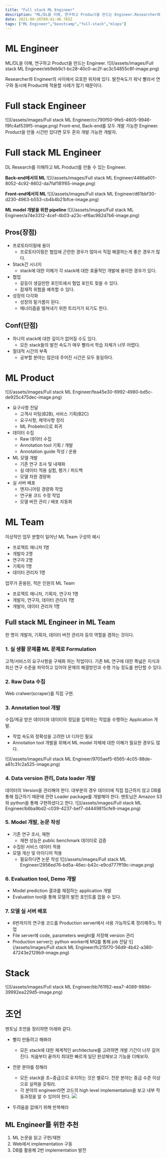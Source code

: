 ```yaml
---
title: "Full stack ML Engineer"
description: "ML/DL을 이해, 연구하고 Product을 만드는 Engineer.Researcher와 Engineer의 사이에서 모호한 위치에 있다. 발전속도가 워낙 빨라서 연구와 동시에 Product에 적용할 사례가 많기 때문이다. Front-end, Back-end를 모두 개발"
date: 2021-09-26T09:41:46.765Z
tags: ["ML Engineer","boostcamp","full-stack","mlops"]
---
```

# ML Engineer
ML/DL을 이해, 연구하고 Product을 만드는 Engineer.
![](/assets/images/Full stack ML Engineer/eb9eb9c1-bc28-40c0-ac2f-ac3c54855c8f-image.png)

Researcher와 Engineer의 사이에서 모호한 위치에 있다. 발전속도가 워낙 빨라서 연구와 동시에 Product에 적용할 사례가 많기 때문이다. 

# Full stack Engineer

![](/assets/images/Full stack ML Engineer/cc790f50-9fe5-4605-9946-f9fc4af539f5-image.png)
Front-end, Back-end를 모두 개발 가능한 Engineer. Product을 만들 시간만 있다면 모두 혼자 개발 가능한 개발자.

# Full stack ML Engineer
DL Research를 이해하고 ML Product를 만들 수 있는 Engineer.

**Back-end에서의 ML**
![](/assets/images/Full stack ML Engineer/4486a601-8052-4c92-8602-da7faf181f65-image.png)

**Front-end에서의 ML**
![](/assets/images/Full stack ML Engineer/d61bbf30-d230-4963-b553-cb4b4b21bfce-image.png)

**ML model 개발을 위한 pipeline**
![](/assets/images/Full stack ML Engineer/a74e3312-4cef-4b03-a23c-ef6ac982d7b6-image.png)

## Pros(장점)
- 프로토타이핑에 용이
  - 프로토타이핑은 협업에 곤란한 경우가 많아서 직접 해결하는게 좋은 경우가 많다.
- Stack간 시너지
  - stack에 대한 이해가 각 stack에 대한 효율적인 개발에 용이한 경우가 있다.
- 협업
  - 갈등이 생길만한 포인트에서 협업 포인트 찾을 수 있다.
  - 잠재적 위험을 예측할 수 있다.
- 성장의 다각화
  - 성장의 밑거름이 된다.
  - 매너리즘을 떨쳐내기 위한 트리거가 되기도 한다.
  
## Conf(단점)
- 하나의 stack에 대한 깊이가 없어질 수도 있다.
  - 모든 stack들의 발전 속도가 매우 빨라서 학습 자체가 너무 어렵다.
- 절대적 시간의 부족
  - 공부할 분야는 많은데 주어진 시간은 모두 동일하다.

# ML Product
![](/assets/images/Full stack ML Engineer/fea45e30-6992-4980-bd5c-de925c475dec-image.png)
- 요구사항 전달
  - 고객사 미팅(B2B), 서비스 기획(B2C)
  - 요구사항, 제약사항 정리
  - ML Probelm으로 회귀
- 데이터 수집
  - Raw 데이터 수집
  - Annotation tool 기획 / 개발
  - Annotation guide 작성 / 운용
- ML 모델 개발
  - 기존 연구 조사 및 내재화
  - 실 데이터 적용 실험, 평가 / 피드백
  - 모델 차원 경량화
- 실 서버 배포
  - 엔지니어링 경량화 작업
  - 연구용 코드 수정 작업
  - 모델 버전 관리 / 배포 자동화
  
# ML Team
이상적인 업무 분할이 일어난 ML Team 구성의 예시
- 프로젝트 매니저 1명
- 개발자 2명
- 연구자 2명
- 기획자 1명
- 데이터 관리자 1명

업무가 혼용된, 적은 인원의 ML Team
- 프로젝트 매니저, 기획자, 연구자 1명
- 개발자, 연구자, 데이터 관리자 1명
- 개발자, 데이터 관리자 1명

## Full stack ML Engineer in ML Team
한 명이 개발자, 기획자, 데이터 버전 관리자 등의 역할을 겸하는 것이다.

### 1. 실 생활 문제를 ML 문제로 Formulation
고객/서비스의 요구사항을 구체화 하는 작업이다. 기존 ML 연구에 대한 폭넓은 지식과 최신 연구 수준을 파악하고 있어야 문제의 해결방안과 수행 가능 정도를 판단할 수 있다. 

### 2. Raw Data 수집
Web cralwer(scraper)를 직접 구현. 
### 3. Annotation tool 개발
수집/제공 받은 데이터와 데이터의 정답을 입력하는 작업을 수행하는 Application 개발.
- 작업 속도와 정확성을 고려한 UI 디자인 필요
- Annotation tool 개발을 위해서 ML model 자체에 대한 이해가 필요한 경우도 많다.

![](/assets/images/Full stack ML Engineer/9705aef5-6565-4c05-88de-a81c31c2a525-image.png)

### 4. Data version 관리, Data loader 개발
데이터의 Version을 관리해야 한다. 대부분의 경우 데이터에 직접 접근하지 않고 DB를 통해 접근하기 때문에 관련 Loader package를 개발해야 한다. 멘토님은 Amazon S3와 python을 통해 구현하셨다고 한다.
![](/assets/images/Full stack ML Engineer/b6ba9bd2-c039-4237-bef7-d4449815cfe9-image.png)

### 5. Model 개발, 논문 작성
- 기존 연구 조사, 재현
  - 재현 성능은 public benchmark 데이터로 검증
- 수집된 서비스 데이터 적용
- 모델 개선 및 아이디어 적용
  - 필요하다면 논문 작성
![](/assets/images/Full stack ML Engineer/2956ed76-bd5a-46ec-b42c-e9cd777ff19c-image.png)

### 6. Evaluation tool, Demo 개발
- Model prediction 결과를 채점하는 application 개발
- Evaluation tool을 통해 모델의 발전 포인트를 잡을 수 있다.


### 7. 모델 실 서버 배포
- 6번까지의 연구용 코드를 Production server에서 사용 가능하도록 정리해주느 작업
- File server에 code, parameters weight를 저장해 version 관리
- Production server는 python worker에 MQ를 통해 job 전달
![](/assets/images/Full stack ML Engineer/fc215f70-56d9-4b42-a380-47243e2129b9-image.png)

# Stack
![](/assets/images/Full stack ML Engineer/bb761f82-eea7-4089-989d-39992ea229d5-image.png)

# 조언
멘토님 조언을 정리하면 아래와 같다.
- 빨리 만들려고 해봐라
  - 모든 stack에 대한 체계적인 architecture를 고려하면 개발 기간이 너무 길어진다. 처음부터 끝까지 최대한 빠르게 일단 완성해보고 기능을 더해보자.
- 전문 분야를 정해라
  - 모든 stack을 초~중급으로 유지하는 것은 별로다. 전문 분야는 중급 수준 이상으로 실력을 갖춰라.
  - 각 분야의 engineer라면 코드의 high level implementation을 보고 내부 작동과정을 알 수 있어야 한다.
  ![](/images/93669793-f3f5-4bc3-b2b3-87454c951ad8-image.png)
  
- 두려움을 없애기 위해 반복해라

## ML Engineer를 위한 추천
1. ML 논문을 읽고 구현/재현
2. Web에서 implementation 구동
3. DB를 활용해 2번 implementation 발전